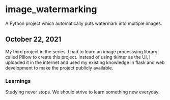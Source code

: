 # image_watermarking
A Python project which automatically puts watermark into multiple images.

## October 22, 2021
My third project in the series. I had to learn an image processsing library called Pillow to create this project. Instead of using tkinter as the UI, I uploaded it in the internet and used my existing knowledge in flask and web development to make the project publicly available.

### Learnings
Studying never stops. We should strive to learn something new everyday.
